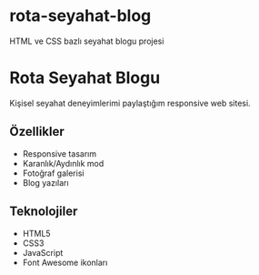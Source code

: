 # rota-seyahat-blog
HTML ve CSS bazlı seyahat blogu projesi

# Rota Seyahat Blogu

Kişisel seyahat deneyimlerimi paylaştığım responsive web sitesi.

## Özellikler
- Responsive tasarım
- Karanlık/Aydınlık mod
- Fotoğraf galerisi
- Blog yazıları

## Teknolojiler
- HTML5
- CSS3
- JavaScript
- Font Awesome ikonları

